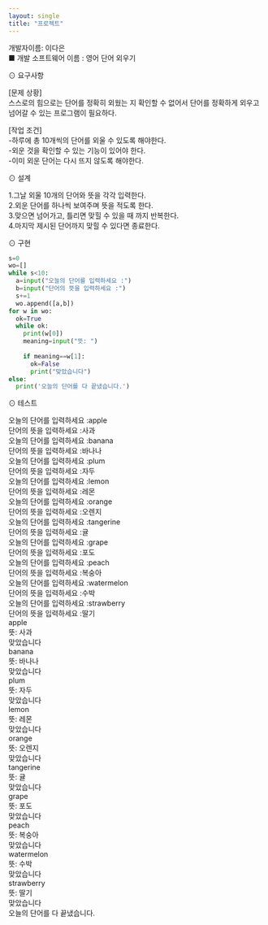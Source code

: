 ```yaml
---
layout: single
title: "프로젝트"
---
```


개발자이름: 이다은  
■ 개발 소프트웨어 이름 : 영어 단어 외우기  

⊙ 요구사항

[문제 상황]  
스스로의 힘으로는 단어를 정확히 외웠는 지 확인할 수 없어서 단어를 정확하게 외우고 넘어갈 수 있는 프로그램이 필요하다.  

[작업 조건]  
-하루에 총 10개씩의 단어를 외울 수 있도록 해야한다.  
-외운 것을 확인할 수 있는 기능이 있어야 한다.  
-이미 외운 단어는 다시 뜨지 않도록 해야한다.  



⊙ 설계

1.그날 외울 10개의 단어와 뜻을 각각 입력한다.  
2.외운 단어를 하나씩 보여주며 뜻을 적도록 한다.  
3.맞으면 넘어가고, 틀리면 맞힐 수 있을 때 까지 반복한다.  
4.마지막 제시된 단어까지 맞힐 수 있다면 종료한다.  







⊙ 구현  
~~~python
s=0
wo=[]
while s<10:
  a=input("오늘의 단어를 입력하세요 :")
  b=input("단어의 뜻을 입력하세요 :")
  s+=1
  wo.append([a,b])
for w in wo:
  ok=True
  while ok:
    print(w[0])
    meaning=input("뜻: ")
  
    if meaning==w[1]:
      ok=False
      print("맞았습니다")
else:
  print('오늘의 단어를 다 끝냈습니다.')
~~~



⊙ 테스트


오늘의 단어를 입력하세요 :apple  
단어의 뜻을 입력하세요 :사과  
오늘의 단어를 입력하세요 :banana  
단어의 뜻을 입력하세요 :바나나  
오늘의 단어를 입력하세요 :plum  
단어의 뜻을 입력하세요 :자두  
오늘의 단어를 입력하세요 :lemon  
단어의 뜻을 입력하세요 :레몬  
오늘의 단어를 입력하세요 :orange  
단어의 뜻을 입력하세요 :오렌지  
오늘의 단어를 입력하세요 :tangerine  
단어의 뜻을 입력하세요 :귤  
오늘의 단어를 입력하세요 :grape  
단어의 뜻을 입력하세요 :포도  
오늘의 단어를 입력하세요 :peach  
단어의 뜻을 입력하세요 :복숭아  
오늘의 단어를 입력하세요 :watermelon  
단어의 뜻을 입력하세요 :수박  
오늘의 단어를 입력하세요 :strawberry  
단어의 뜻을 입력하세요 :딸기  
apple  
뜻: 사과  
맞았습니다  
banana  
뜻: 바나나  
맞았습니다  
plum  
뜻: 자두  
맞았습니다  
lemon  
뜻: 레몬  
맞았습니다  
orange  
뜻: 오렌지  
맞았습니다  
tangerine  
뜻: 귤  
맞았습니다  
grape  
뜻: 포도  
맞았습니다  
peach  
뜻: 복숭아  
맞았습니다  
watermelon  
뜻: 수박  
맞았습니다  
strawberry  
뜻: 딸기  
맞았습니다  
오늘의 단어를 다 끝냈습니다.
